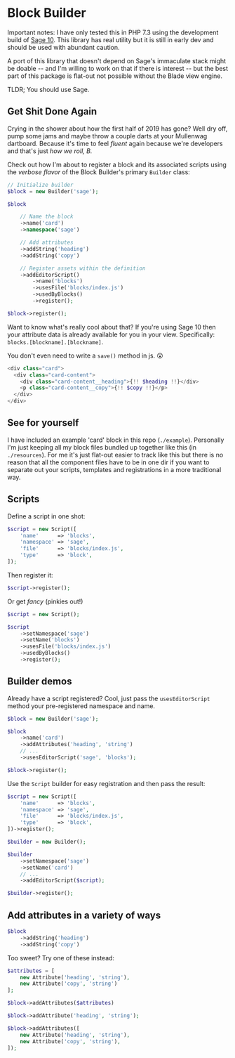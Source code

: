 # Block Builder

Important notes: I have only tested this in PHP 7.3 using the development build of [Sage 10](https://github.com/roots/sage). This library has real utility but it is still in early dev and should be used with abundant caution.

A port of this library that doesn't depend on Sage's immaculate stack might be doable --  and I'm willing to work on that if there is interest -- but the best part of this package is flat-out not possible without the Blade view engine.

TLDR; You should use Sage.

## Get Shit Done Again

Crying in the shower about how the first half of 2019 has gone? Well dry off, pump some jams and maybe throw a couple darts at your Mullenwag dartboard. Because it's time to feel _fluent_ again because we're developers and that's just _how we roll, B._

Check out how I'm about to register a block and its associated scripts using the _verbose flavor_ of the Block Builder's primary `Builder` class:

```php
// Initialize builder
$block = new Builder('sage');

$block

    // Name the block
    ->name('card')
    ->namespace('sage')

    // Add attributes
    ->addString('heading')
    ->addString('copy')

    // Register assets within the definition
    ->addEditorScript()
        ->name('blocks')
        ->usesFile('blocks/index.js')
        ->usedByBlocks()
        ->register();

$block->register();
```

Want to know what's really cool about that? If you're using Sage 10 then your attribute data is already available for you in your view. Specifically: `blocks.[blockname].[blockname]`.

You don't even need to write a `save()` method in js. 😲

```php
<div class="card">
  <div class="card-content">
    <div class="card-content__heading">{!! $heading !!}</div>
    <p class="card-content__copy">{!! $copy !!}</p>
  </div>
</div>
```

## See for yourself

I have included an example 'card' block in this repo (`./example`). Personally I'm just keeping all my block files bundled up together like this (in `./resources`). For me it's just flat-out easier to track like this but there is no reason that all the component files have to be in one dir if you want to separate out your scripts, templates and registrations in a more traditional way.

## Scripts

Define a script in one shot:

```php
$script = new Script([
    'name'      => 'blocks',
    'namespace' => 'sage',
    'file'      => 'blocks/index.js',
    'type'      => 'block',
]);
```
Then register it:

```php
$script->register();
```

Or get _fancy_ (pinkies out!)

```php
$script = new Script();

$script
    ->setNamespace('sage')
    ->setName('blocks')
    ->usesFile('blocks/index.js')
    ->usedByBlocks()
    ->register();
```

## Builder demos
Already have a script registered? Cool, just pass the `usesEditorScript` method your pre-registered namespace and name.

```php
$block = new Builder('sage');

$block
    ->name('card')
    ->addAttributes('heading', 'string')
    // ...
    ->usesEditorScript('sage', 'blocks');

$block->register();
```

Use the `Script` builder for easy registration and then pass the result:

```php
$script = new Script([
    'name'      => 'blocks',
    'namespace' => 'sage',
    'file'      => 'blocks/index.js',
    'type'      => 'block',
])->register();

$builder = new Builder();

$builder
	->setNamespace('sage')
	->setName('card')
	// ...
	->addEditorScript($script);

$builder->register();

```

## Add attributes in a variety of ways

```php
$block
	->addString('heading')
	->addString('copy')
```
Too sweet? Try one of these instead:

```php
$attributes = [
    new Attribute('heading', 'string'),
    new Attribute('copy', 'string')
];

$block->addAttributes($attributes)
```
```php
$block->addAttribute('heading', 'string');
```

```php
$block->addAttributes([
    new Attribute('heading', 'string'),
    new Attribute('copy', 'string'),
]);
```